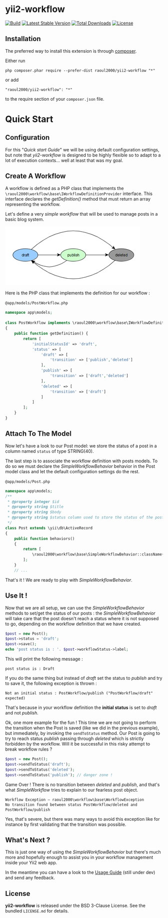 # yii2-workflow

[![Build](https://travis-ci.org/raoul2000/yii2-workflow.svg?branch=master)](https://travis-ci.org/raoul2000/yii2-workflow)
[![Latest Stable Version](https://poser.pugx.org/raoul2000/yii2-workflow/v/stable)](https://packagist.org/packages/raoul2000/yii2-workflow)
[![Total Downloads](https://poser.pugx.org/raoul2000/yii2-workflow/downloads)](https://packagist.org/packages/raoul2000/yii2-workflow)
[![License](https://poser.pugx.org/raoul2000/yii2-workflow/license)](https://packagist.org/packages/raoul2000/yii2-workflow)


## Installation

The preferred way to install this extension is through [composer](http://getcomposer.org/download/).

Either run

```
php composer.phar require --prefer-dist raoul2000/yii2-workflow "*"
```

or add

```
"raoul2000/yii2-workflow": "*"
```

to the require section of your `composer.json` file.

# Quick Start 

## Configuration

For this "*Quick start Guide*" we will be using default configuration settings, but note that *yii2-workflow* is designed to be highly
flexible so to adapt to a lot of execution contexts... well at least that was my goal.

## Create A Workflow
 
A workflow is defined as a PHP class that implements the `\raoul2000\workflow\base\IWorkflowDefinitionProvider` interface. This interface
declares the *getDefinition()* method that must return an array representing the workflow. 

Let's define a very *simple workflow* that will be used to manage posts in a basic blog system.

<img src="guide/images/workflow1.png"/>

Here is the PHP class that implements the definition for our workflow :

`@app/models/PostWorkflow.php`
```php
namespace app\models;

class PostWorkflow implements \raoul2000\workflow\base\IWorkflowDefinitionProvider 
{
	public function getDefinition() {
		return [
			'initialStatusId' => 'draft',
			'status' => [
				'draft' => [
					'transition' => ['publish','deleted']
				],
				'publish' => [
					'transition' => ['draft','deleted']
				],
				'deleted' => [
					'transition' => ['draft']
				]
			]
		];
	}
}
```

## Attach To The Model

Now let's have a look to our Post model: we store the status of a post in a column named `status` of type STRING(40). 

The last step is to associate the workflow definition with posts models. To do so we must declare the *SimpleWorkflowBehavior* behavior 
in the Post model class and let the default configuration settings do the rest.
 
`@app/models/Post.php` 
```php
namespace app\models;
/**
 * @property integer $id
 * @property string $title
 * @property string $body
 * @property string $status column used to store the status of the post
 */
class Post extends \yii\db\ActiveRecord
{
    public function behaviors()
    {
    	return [
			\raoul2000\workflow\base\SimpleWorkflowBehavior::className()
    	];
    }
    // ...
```

That's it ! We are ready to play with *SimpleWorkflowBehavior*.

## Use It !

Now that we are all setup, we can use the *SimpleWorkflowBehavior* methods to set/get the status of our posts : the *SimpleWorkflowBehavior* will 
take care that the post doesn't reach a status where it is not supposed to go, depending on the workflow definition that we have created.

```php
$post = new Post();
$post->status = 'draft';
$post->save();
echo 'post status is : '. $post->workflowStatus->label;
```
This will print the following message :

	post status is : Draft
	 
If you do the same thing but instead of *draft* set the status to *publish* and try to save it, the following exception is thrown :

	Not an initial status : PostWorkflow/publish ("PostWorkflow/draft" expected)

That's because in your workflow definition the **initial status** is  set to *draft* and not *publish*.

Ok, one more example for the fun ! This time we are not going to perform the transition when the Post is saved (like we did in the previous
example), but immediately, by invoking the `sendToStatus` method. Our Post is going to try to reach status *publish* passing through *deleted* 
which is strictly forbidden by the workflow. Will it be successful in this risky attempt to break workflow rules ?   

```php
$post = new Post();
$post->sendToStatus('draft');
$post->sendToStatus('deleted');
$post->sendToStatus('publish');	// danger zone !
```

Game Over ! There is no transition between *deleted* and *publish*, and that's what *SimpleWorkflow* tries to explain to our
fearless post object.

	Workflow Exception – raoul2000\workflow\base\WorkflowException
	No transition found between status PostWorkflow/deleted and PostWorkflow/publish
	
Yes, that's severe, but there was many ways to avoid this exception like for instance by first validating that the transition was possible. 

## What's Next ?

This is just one way of using the *SimpleWorkflowBehavior* but there's much more and hopefully enough to assist you
in your workflow management inside your Yii2 web app.

In the meantime you can have a look to the [Usage Guide](guide) (still under dev) and send any feedback. 


License
-------

**yii2-workflow** is released under the BSD 3-Clause License. See the bundled `LICENSE.md` for details.
